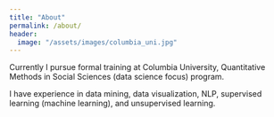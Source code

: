 ```yaml
---
title: "About"
permalink: /about/
header:
  image: "/assets/images/columbia_uni.jpg"
---
```


Currently I pursue formal training at Columbia University,
Quantitative Methods in Social Sciences (data science focus) program.

I have experience in data mining, data visualization, NLP,
supervised learning (machine learning), and unsupervised learning.
